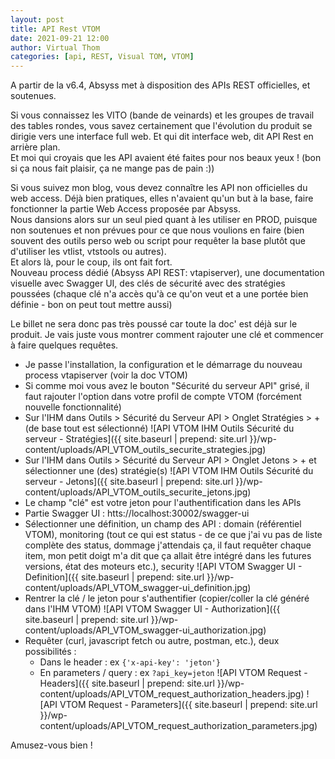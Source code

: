 ```yaml
---
layout: post
title: API Rest VTOM
date: 2021-09-21 12:00
author: Virtual Thom
categories: [api, REST, Visual TOM, VTOM]
---
```

A partir de la v6.4, Absyss met à disposition des APIs REST officielles, et soutenues.

Si vous connaissez les VITO (bande de veinards) et les groupes de travail des tables rondes, vous savez certainement que l'évolution du produit se dirigie vers une interface full web. Et qui dit interface web, dit API Rest en arrière plan.  
Et moi qui croyais que les API avaient été faites pour nos beaux yeux ! (bon si ça nous fait plaisir, ça ne mange pas de pain :))
  
Si vous suivez mon blog, vous devez connaître les API non officielles du web access. Déjà bien pratiques, elles n'avaient qu'un but à la base, faire fonctionner la partie Web Access proposée par Absyss.  
Nous dansions alors sur un seul pied quant à les utiliser en PROD, puisque non soutenues et non prévues pour ce que nous voulions en faire (bien souvent des outils perso web ou script pour requêter la base plutôt que d'utiliser les vtlist, vtstools ou autres).  
Et alors là, pour le coup, ils ont fait fort.   
Nouveau process dédié (Absyss API REST: vtapiserver), une documentation visuelle avec Swagger UI, des clés de sécurité avec des stratégies poussées (chaque clé n'a accès qu'à ce qu'on veut et a une portée bien définie - bon on peut tout mettre aussi)  

Le billet ne sera donc pas très poussé car toute la doc' est déjà sur le produit. Je vais juste vous montrer comment rajouter une clé et commencer à faire quelques requêtes.  
<!--more-->
 * Je passe l'installation, la configuration et le démarrage du nouveau process vtapiserver (voir la doc VTOM)
 * Si comme moi vous avez le bouton "Sécurité du serveur API" grisé, il faut rajouter l'option dans votre profil de compte VTOM (forcément nouvelle fonctionnalité)
 * Sur l'IHM dans Outils > Sécurité du Serveur API > Onglet Stratégies > + (de base tout est sélectionné)
![API VTOM IHM Outils Sécurité du serveur - Stratégies]({{ site.baseurl | prepend: site.url }}/wp-content/uploads/API_VTOM_outils_securite_strategies.jpg)
 * Sur l'IHM dans Outils > Sécurité du Serveur API > Onglet Jetons > + et sélectionner une (des) stratégie(s)
![API VTOM IHM Outils Sécurité du serveur - Jetons]({{ site.baseurl | prepend: site.url }}/wp-content/uploads/API_VTOM_outils_securite_jetons.jpg)
 * Le champ "clé" est votre jeton pour l'authentification dans les APIs
 * Partie Swagger UI : htts://localhost:30002/swagger-ui
 * Sélectionner une définition, un champ des API : domain (référentiel VTOM), monitoring (tout ce qui est status - de ce que j'ai vu pas de liste complète des status, dommage j'attendais ça, il faut requêter chaque item, mon petit doigt m'a dit que ça allait être intégré dans les futures versions, état des moteurs etc.), security
![API VTOM Swagger UI - Definition]({{ site.baseurl | prepend: site.url }}/wp-content/uploads/API_VTOM_swagger-ui_definition.jpg) 
 * Rentrer la clé / le jeton pour s'authentifier (copier/coller la clé généré dans l'IHM VTOM)
![API VTOM Swagger UI - Authorization]({{ site.baseurl | prepend: site.url }}/wp-content/uploads/API_VTOM_swagger-ui_authorization.jpg)
 * Requêter (curl, javascript fetch ou autre, postman, etc.), deux possibilités : 
   * Dans le header : ex `{'x-api-key': 'jeton'}`
   * En parameters / query : ex `?api_key=jeton`
![API VTOM Request - Headers]({{ site.baseurl | prepend: site.url }}/wp-content/uploads/API_VTOM_request_authorization_headers.jpg)
![API VTOM Request - Parameters]({{ site.baseurl | prepend: site.url }}/wp-content/uploads/API_VTOM_request_authorization_parameters.jpg)

Amusez-vous bien !
